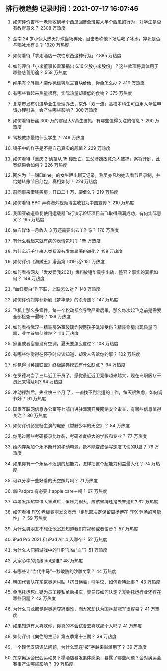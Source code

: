 
## 排行榜趋势 记录时间：2021-07-17 16:07:46
  
  1. 如何评价吉林一老师收到半个西瓜回赠全班每人半个西瓜的行为，对学生是否有教育意义？ 2308 万热度
    
  2. 湖南 24 岁小伙大热天打球当场猝死，目击者称他下场后喝了冰水，猝死是否与喝冰水有关？ 1920 万热度
    
  3. 如何看待「拿走酒店一次性东西这种行为」? 885 万热度
    
  4. 如何评价「小米董事长雷军捐出 6.16 亿股小米股份」？这些款项将具体用于哪些慈善用途？ 558 万热度
    
  5. 如果有个外星人要你微信转账三百块给他，你会怎么办？ 416 万热度
    
  6. 有哪些看起来热量很高，实际热量却很低的食物？ 375 万热度
    
  7. 北京市发布引进毕业生管理办法，京外「双一流」高校本科生可由用人单位申请办理引进，会产生哪些影响？ 300 万热度
    
  8. 如何看待粉丝 300 万的财经大V黄生被抓，有哪些值得关注的信息？ 290 万热度
    
  9. 驾校教练最怕什么学生？ 249 万热度
    
  10. 镜子中的样子是不是自己真实的颜值？ 229 万热度
    
  11. 如何看待「重庆 2 幼童从 15 楼坠亡，生父涉嫌故意杀人被捕」案将开庭，此案结果会如何？ 226 万热度
    
  12. 网名为「一甜Elaine」的女生晒出聊天记录，称吴亦凡约她去看节目录制，并给她转账节日红包，真相如何？ 224 万热度
    
  13. 前同事来借钱买房，开口二十万，要借么？ 219 万热度
    
  14. 如何看待 BBC 声称海外视频博主收钱为中国宣传？ 210 万热度
    
  15. 我国亚轨道重复使用运载器飞行演示验证项目首飞取得圆满成功，有何实际意义？ 195 万热度
    
  16. 做自媒体一月收入 3 万还需要出去工作吗？ 176 万热度
    
  17. 有什么看起来就有病的表情包吗？ 165 万热度
    
  18. 为什么近千年来人类都没有发生显著的进化？ 158 万热度
    
  19. 如何评价《海贼王》漫画第 1019 话? 151 万热度
    
  20. 如何看待网友「发发爱我2021」爆料放锤华晨宇出轨、整容？事实的真相如何？ 149 万热度
    
  21. “血红蛋白”作下联，上联怎么对？ 148 万热度
    
  22. 如何评价刘亦菲新剧《梦华录》的杀青照？ 147 万热度
    
  23. 飞机上那么多零件，每一个松动都会导致严重后果，那么每次起飞之前是需要全部检查一遍吗？ 139 万热度
    
  24. 如何看待武汉一精装房浴室玻璃炸裂两孩子洗澡受伤？精装修房出现质量问题，业主该如何维权？ 114 万热度
    
  25. 家里或者宿舍没有空调，夏天要怎么度过？ 108 万热度
    
  26. 有哪些你觉得在怀孕时应该知道，却没人告诉你的事？ 102 万热度
    
  27. 你觉得《英雄联盟》终极魔典模式有什么缺点？ 94 万热度
    
  28. 在罗德岛当了三年近卫干员了，感觉最近近卫竞争越来越大，现在专职医疗干员还来得及吗? 94 万热度
    
  29. 冲动裸辞后，失业快三个月 了，一直找不到合适的工作，每天很焦虑，如何调节好？ 91 万热度
    
  30. 国家互联网信息办公室等七部门进驻滴滴开展网络安全审查，有哪些信息值得关注？ 86 万热度
    
  31. 如何评价彭昱畅主演的电影《燃野少年的天空》？ 84 万热度
    
  32. 你见过哪些考研报录比炸裂，考研难度极大的学校和专业？ 77 万热度
    
  33. 给内存条加个永不断开的移动电源，能不能变成读写速度飞快的U盘？ 76 万热度
    
  34. 如果你有一个永远不迟到的超能力，怎样把这个超能力利益最大化？ 74 万热度
    
  35. 可以分享一些好看的天空照片吗？ 71 万热度
    
  36. 新iPadpro 有必要上apple care＋吗？ 67 万热度
    
  37. 中考发挥超常进入重点班，但压力很大，应该坚持还是去普通班? 62 万热度
    
  38. 如何看待 FPX 老板春丽发文表示「俱乐部决定保留周杨博在 FPX 登场的可能性」？ 59 万热度
    
  39. 为什么男朋友不想让他室友知道我们在视频或者语音？ 57 万热度
    
  40. iPad Pro 2021 和 iPad Air 4 入哪个？ 52 万热度
    
  41. 为什么人们把游戏中的“HP”叫做“血”？ 51 万热度
    
  42. 大家心中的顶级idol是谁? 48 万热度
    
  43. 有哪些让“当代牛马”一秒破防的沙雕文案？ 44 万热度
    
  44. 韩国代表队在东京奥运村贴「抗日横幅」引争议，如何看待此事？ 43 万热度
    
  45. 金毛托运死亡疑为员工接私单后换车，责任该如何认定？宠物托运行业还存在哪些问题？ 42 万热度
    
  46. 为什么马龙都觉得奥运夺冠很难，而大家却认为国乒拿冠军很容易？ 41 万热度
    
  47. 如果知道有人喜欢你，你真的不会试着去喜欢那个人吗？ 41 万热度
    
  48. 如何评价《向往的生活》第五季第十三期？ 39 万热度
    
  49. 一个现代汉语语法问题，为什么现在“被”字越来越滥用了？ 39 万热度
    
  50. 东京奥运会巴西运动员下榻酒店暴发集体感染，暴露了哪些问题？会对奥运会赛事产生哪些影响？ 39 万热度
    